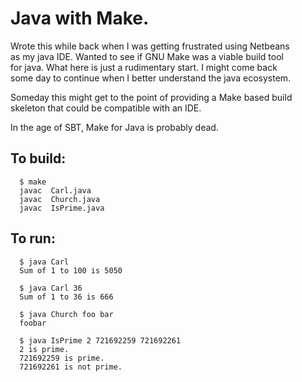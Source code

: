 # Java with Make.
Wrote this while back when I was getting frustrated using Netbeans<br>
as my java IDE.  Wanted to see if GNU Make was a viable build tool<br>
for java.  What here is just a rudimentary start.  I might come back<br>
some day to continue when I better understand the java ecosystem.<br>

Someday this might get to the point of providing a Make based build<br> skeleton that could be compatible with an IDE.

In the age of SBT, Make for Java is probably dead.

## To build:
```
  $ make
  javac  Carl.java
  javac  Church.java
  javac  IsPrime.java
```

## To run:
```
  $ java Carl
  Sum of 1 to 100 is 5050

  $ java Carl 36
  Sum of 1 to 36 is 666

  $ java Church foo bar
  foobar

  $ java IsPrime 2 721692259 721692261
  2 is prime.
  721692259 is prime.
  721692261 is not prime.
```

